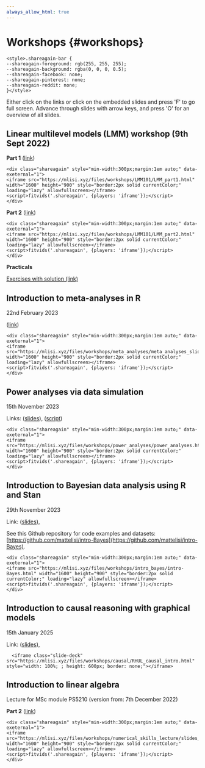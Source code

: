```yaml
--- 
always_allow_html: true
---
```


# Workshops  {#workshops}




```{=html}
<style>.shareagain-bar {
--shareagain-foreground: rgb(255, 255, 255);
--shareagain-background: rgba(0, 0, 0, 0.5);
--shareagain-facebook: none;
--shareagain-pinterest: none;
--shareagain-reddit: none;
}</style>
```


Either click on the links or click on the embedded slides and press 'F' to go full screen. Advance through slides with arrow keys, and press 'O' for an overview of all slides.


## Linear multilevel models (LMM) workshop (9th Sept 2022)



**Part 1** ([link](https://mlisi.xyz/files/workshops/LMM101/LMM_part1.html))


```{=html}
<div class="shareagain" style="min-width:300px;margin:1em auto;" data-exeternal="1">
<iframe src="https://mlisi.xyz/files/workshops/LMM101/LMM_part1.html" width="1600" height="900" style="border:2px solid currentColor;" loading="lazy" allowfullscreen></iframe>
<script>fitvids('.shareagain', {players: 'iframe'});</script>
</div>
```


**Part 2** ([link](https://mlisi.xyz/files/workshops/LMM101/LMM_part2.html))


```{=html}
<div class="shareagain" style="min-width:300px;margin:1em auto;" data-exeternal="1">
<iframe src="https://mlisi.xyz/files/workshops/LMM101/LMM_part2.html" width="1600" height="900" style="border:2px solid currentColor;" loading="lazy" allowfullscreen></iframe>
<script>fitvids('.shareagain', {players: 'iframe'});</script>
</div>
```


**Practicals**

[Exercises with solution (link)](https://mlisi.xyz/files/workshops/LMM101/exercises/exercises_questions.html)



## Introduction to meta-analyses in R

22nd February 2023

([link](https://mlisi.xyz/files/workshops/meta_analyses/meta_analyses_slides.html))



```{=html}
<div class="shareagain" style="min-width:300px;margin:1em auto;" data-exeternal="1">
<iframe src="https://mlisi.xyz/files/workshops/meta_analyses/meta_analyses_slides.html" width="1600" height="900" style="border:2px solid currentColor;" loading="lazy" allowfullscreen></iframe>
<script>fitvids('.shareagain', {players: 'iframe'});</script>
</div>
```



## Power analyses via data simulation

15th November 2023

Links: ([slides](https://mlisi.xyz/files/workshops/power_analyses/power_analyses.html)), 
([script](https://mlisi.xyz/files/workshops/power_analyses/power_analysis_workshop_script.R))



```{=html}
<div class="shareagain" style="min-width:300px;margin:1em auto;" data-exeternal="1">
<iframe src="https://mlisi.xyz/files/workshops/power_analyses/power_analyses.html" width="1600" height="900" style="border:2px solid currentColor;" loading="lazy" allowfullscreen></iframe>
<script>fitvids('.shareagain', {players: 'iframe'});</script>
</div>
```




## Introduction to Bayesian data analysis using R and Stan

29th November 2023

Link: ([slides](https://mlisi.xyz/files/workshops/intro_bayes/intro-Bayes.html)), 

See this Github repository for code examples and datasets: [https://github.com/mattelisi/intro-Bayes](https://github.com/mattelisi/intro-Bayes).


```{=html}
<div class="shareagain" style="min-width:300px;margin:1em auto;" data-exeternal="1">
<iframe src="https://mlisi.xyz/files/workshops/intro_bayes/intro-Bayes.html" width="1600" height="900" style="border:2px solid currentColor;" loading="lazy" allowfullscreen></iframe>
<script>fitvids('.shareagain', {players: 'iframe'});</script>
</div>
```




## Introduction to causal reasoning with graphical models

15th January 2025

Link: ([slides](https://mlisi.xyz/files/workshops/causal/RHUL_causal_intro.html)), 

<div>

```{=html}
  <iframe class="slide-deck" src="https://mlisi.xyz/files/workshops/causal/RHUL_causal_intro.html" style="width: 100%; ; height: 600px; border: none;"></iframe>
```
</div>





## Introduction to linear algebra

Lecture for MSc module PS5210 (version from: 7th December 2022)

**Part 2** ([link](https://mlisi.xyz/files/workshops/numerical_skills_lecture/slides_numerical_skills_part2.html))


```{=html}
<div class="shareagain" style="min-width:300px;margin:1em auto;" data-exeternal="1">
<iframe src="https://mlisi.xyz/files/workshops/numerical_skills_lecture/slides_numerical_skills_part2.html" width="1600" height="900" style="border:2px solid currentColor;" loading="lazy" allowfullscreen></iframe>
<script>fitvids('.shareagain', {players: 'iframe'});</script>
</div>
```


